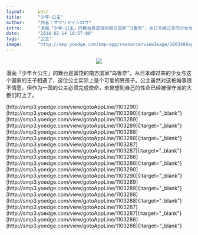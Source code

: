 ```yaml
---
layout:     post
title:      "少年☆公主"
author:     "作者：マツリセイシロウ"
intro:      "漫画「少年☆公主」的舞台是富饶的南方国家“乌鲁奈”，从日本嫁过来的少女与这个国家的王子相遇了，这位公主实际上是个可爱的男孩子。公主虽然对这桩婚事很不情愿，但作为一国的公主必须完成使命，未曾想到自己的性命已经被保守派的大臣们盯上了。"
date:       "2018-02-14 16:57:00"
tags:       "公主"
image:      "http://smp.yoedge.com/smp-app/resource/viewImage/1003489appline.png"
---
```

<div style="text-align: center">
<p><img src="http://smp.yoedge.com/smp-app/resource/viewImage/1003489appline.png"/></p>
</div>
<p class="post-meta">
<span>漫画「少年☆公主」的舞台是富饶的南方国家“乌鲁奈”，从日本嫁过来的少女与这个国家的王子相遇了，这位公主实际上是个可爱的男孩子。公主虽然对这桩婚事很不情愿，但作为一国的公主必须完成使命，未曾想到自己的性命已经被保守派的大臣们盯上了。</span>
</p>
[http://smp3.yoedge.com/view/gotoAppLine/1103290](http://smp3.yoedge.com/view/gotoAppLine/1103290){:target="_blank"}
[http://smp3.yoedge.com/view/gotoAppLine/1103289](http://smp3.yoedge.com/view/gotoAppLine/1103289){:target="_blank"}
[http://smp3.yoedge.com/view/gotoAppLine/1103288](http://smp3.yoedge.com/view/gotoAppLine/1103288){:target="_blank"}
[http://smp3.yoedge.com/view/gotoAppLine/1103287](http://smp3.yoedge.com/view/gotoAppLine/1103287){:target="_blank"}
[http://smp3.yoedge.com/view/gotoAppLine/1103286](http://smp3.yoedge.com/view/gotoAppLine/1103286){:target="_blank"}
[http://smp3.yoedge.com/view/gotoAppLine/1103290](http://smp3.yoedge.com/view/gotoAppLine/1103290){:target="_blank"}
[http://smp3.yoedge.com/view/gotoAppLine/1103289](http://smp3.yoedge.com/view/gotoAppLine/1103289){:target="_blank"}
[http://smp3.yoedge.com/view/gotoAppLine/1103288](http://smp3.yoedge.com/view/gotoAppLine/1103288){:target="_blank"}
[http://smp3.yoedge.com/view/gotoAppLine/1103287](http://smp3.yoedge.com/view/gotoAppLine/1103287){:target="_blank"}
[http://smp3.yoedge.com/view/gotoAppLine/1103286](http://smp3.yoedge.com/view/gotoAppLine/1103286){:target="_blank"}


